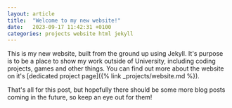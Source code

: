 ```yaml
---
layout: article
title:  "Welcome to my new website!"
date:   2023-09-17 11:42:31 +0100
categories: projects website html jekyll
---
```

This is my new website, built from the ground up using Jekyll.
It's purpose is to be a place to show my work outside of University, including coding projects, games and other things.
You can find out more about the website on it's [dedicated project page]({% link _projects/website.md %}).

That's all for this post, but hopefully there should be some more blog posts coming in the future, so keep an eye out for them!
